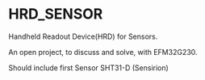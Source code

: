 # HRD_SENSOR
Handheld Readout Device(HRD) for Sensors. 

An open project, to discuss and solve, with EFM32G230.

Should include first Sensor SHT31-D (Sensirion) 
